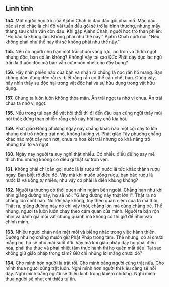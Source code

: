 ## Linh tinh 

**154.** Một người học trò của Ajahn Chah bị đau đầu gối phải mổ. Mặc dầu bác sĩ nói chắc là chỉ độ vài tuần đầu gối sẽ trở lại bình thường, nhưng mấy tháng sau chân vẫn còn đau. Khi gặp Ajahn Chah, người học trò than phiền: "Họ bảo là không lâu. Không phải như thế này." Ajahn Chah cười nói: "Nếu không phải như thế này thì sẽ không phải như thế này."

**155.** Nếu có người cho bạn một trái chuối vàng rực, no tròn và thơm ngọt nhưng độc, bạn có ăn không? Không! Vậy tại sao Đức Phật dạy dục lạc ngũ trần là thuốc độc mà bạn vẫn cứ muốn nhét cho đầy bụng?

**156.** Hãy nhìn phiền não của bạn và nhận ra chúng là nọc rắn hổ mang. Bạn không dám đụng đến rắn vì biết rằng rắn có thể cắn chết bạn. Cũng vậy, hãy nhìn thấy sự độc hại trong vật độc hại và sự hữu dụng trong vật hữu dụng.

**157.** Chúng ta luôn luôn không thỏa mãn. Ăn trái ngọt ta nhớ vị chua. Ăn trái chua ta nhớ vị ngọt.

**155.** Nếu trong túi bạn để vật hôi thối thì đi đến đâu bạn cũng ngửi thấy mùi hôi thối; đừng than phiền rằng chỗ này hôi hay chỗ kia hôi.

**159.** Phật giáo Đông phương ngày nay chẳng khác nào một cội cây to lớn nhưng chỉ trổ những trái nhỏ, không hương vị. Phật giáo Tây phương chẳng khác nào một cây non nớt, chưa ra hoa kết trái nhưng có khả năng trổ những trái to và ngọt.

**160.** Ngày nay người ta suy nghĩ thật nhiều. Có nhiều điều để họ say mê thích thú nhưng không có điều gì thật sự trọn vẹn.

**161.** Không phải chỉ cần gọi nước lã là rượu thì nước lã tức khắc thành rượu ngay. Bạn biết rõ điều đó. Vậy mà khi muốn uống rượu, bạn bảo rượu là nước lã và uống tự nhiên; như vậy có phải là điên khùng không?

**162.** Người ta thường có thói quen nhìn ngắm bên ngoài. Chẳng hạn như khi nhìn giảng đường này, họ sẽ nói: "Giảng đường này thật lớn !". Thật ra nó chẳng lớn chút nào. Nó lớn hay không, tùy theo quan niệm của ta mà thôi. Thật ra, giảng đường này nó chỉ vậy thôi, chẳng lớn mà cũng chẳng bé. Thế nhưng, người ta luôn luôn chạy theo cảm quan của mình. Người ta bận rộn nhìn và đánh giá mọi vật chung quanh mà không có thì giờ để nhìn vào chính mình.

**163.** Nhiều người chán nản mệt mỏi và biếng nhác trong việc hành thiền. Dường như họ chẳng muốn giữ Phật Pháp trong tâm. Thế nhưng, có ai chưởi mắng họ, họ sẽ nhớ mãi suốt đời. Vậy mà khi giáo pháp dạy họ phải điều hòa, phải thu thúc và phải nhiệt tâm thực hành thì họ quên mất tiêu. Tại sao không giữ giáo pháp trong tâm? Giữ chi những lời mắng chưởi đó?

**164.** Cho mình hơn người là trật rồi. Cho mình bằng người cũng trật nữa. Cho mình thua người cũng trật luôn. Nghĩ mình hơn người thì kiêu căng sẽ nổi dậy. Nghĩ mình bằng người sẽ thiếu kính trọng khiêm nhường. Nghĩ mình thua người sẽ nhụt chí thiếu tự tin.